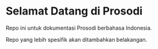 # Selamat Datang di Prosodi

Repo ini untuk dokumentasi Prosodi berbahasa Indonesia.

Repo yang lebih spesifik akan ditambahkan belakangan.

